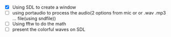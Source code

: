 - [x] Using SDL to create a window
- [ ] using portaudio to process the audio(2 options from mic or or .wav .mp3 ... file(using sndfile))
- [ ] Using fftw to do the math 
- [ ] present the colorful waves on SDL
